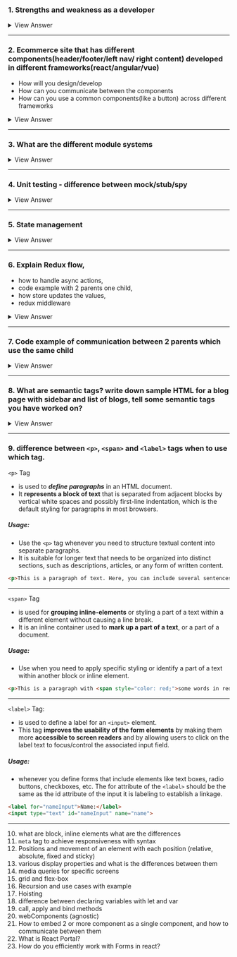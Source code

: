 ### 1. Strengths and weakness as a developer

<details>

#### Strengths:
   - Expertise in Modern Frameworks:
   - Proficiency in Performance Optimization:
   - Responsive and Adaptive Design Skills
   - Cross-Browser Development:
   - Version Control and Team Collaboration

#### Weaknesses:
- Keeping Up with Rapid Changes
- Overemphasis on Code Perfection
- Balancing User Experience with Aesthetic Design
- Performance Debugging
<summary>
View Answer
</summary>
</details>

-----

### 2. Ecommerce site that has different components(header/footer/left nav/ right content) developed in different frameworks(react/angular/vue)
   - How will you design/develop
   - How can you communicate between the components
   - How can you use a common components(like a button) across different frameworks

<details>

### Design/Development:

1. **Micro Frontends Approach**: 
   - Utilize the micro frontends architecture, where each main component (header, footer, navigation, content) is developed and deployed as an independent application. 
   - This allows teams to work on each section using the most suitable framework for that component's needs.

2. **Web Components**: 
   - Implement Web Components for parts of the UI that are framework-agnostic. 
   - This encapsulates the styling and functionality, making them reusable across different frameworks.


3. **Module Federation or Iframes**: 
   - Tools like <ins>***Webpack's Module Federation can be used***</ins> to dynamically load separate components, even if they are built with different frameworks. 
   - Iframes can also be used as a last resort, but they are less favored due to performance and design limitations.

### Communication Between Components:

   1. **Custom Events**: 
      - For communication between components, custom events can be a viable option. When an action occurs in one component, it can dispatch an event that other components can listen for and react to.
   2. **Shared Global Store**: 
      - Implementing a global state management system like Redux or Vuex, or even the Context API in React, can provide a centralized store that is accessible to components regardless of the framework.
   3. **URL and Query Parameters:**
      - For simple state synchronization between components, URL and query parameters can be utilized, especially for navigation and content components that may rely on URL changes.


### Common Components Across Frameworks:

   1. **Build as Web Components**: 
      - Creating common UI elements like buttons as Web Components is one of the most effective methods to ensure compatibility across different frameworks. 
      - Web Components are based on web standards and can be integrated into React, Angular, Vue, or any other framework.
   2. **Use a Design System**: 
      - Implement a design system with a set of standards for design and code that includes common components. 
      - Tools like Storybook can be utilized to maintain this system and ensure that components have a consistent look and feel, as well as similar APIs across different frameworks.
   3. **CSS-in-JS Libraries**: 
      - Use CSS-in-JS libraries to style components. This can help in keeping a consistent style across components regardless of the framework, although it requires agreement on the library to be used across teams.
<summary>
View Answer
</summary>
</details>


----
   
### 3. What are the different module systems

<details>

-  in JavaScript, a module system is a <ins>***mechanism that allows you to split your code into separate units, or modules, each with its own scope***</ins>, and then include them as needed. 
-  This approach enhances code organization, maintainability, and reusability. 

<ins>**CommonJS (CJS)**:</ins> 
   - Used mainly in Node.js for server-side development. 
   - It ***allows for synchronous loading*** of modules. 
   - Modules are **loaded using `require()`** and **exported using `module.exports`**.

<ins>**Asynchronous Module Definition (AMD):**</ins>

   - Used for ***asynchronous module loading***, suitable for browsers. 
   - It's implemented by libraries like `RequireJS`. 
   - Modules are defined using `define()` and dependencies are loaded asynchronously.


<ins>**Universal Module Definition (UMD):**</ins>

- Aims to provide compatibility with both CommonJS and AMD as well as with the traditional global variable method. 
- It checks the environment and adapts accordingly, allowing the module to be used in different contexts.

<ins>**ES Modules (ESM):**</ins>
  -  The standard module system in modern JavaScript, introduced with ES6 (ECMAScript 2015). 
  -  It supports static analysis and tree-shaking for more efficient bundling. Modules are imported using the `import` keyword and exported using `export`.
<summary>
View Answer
</summary>
</details>



----

### 4. Unit testing - difference between mock/stub/spy


<details>

#### Mock:
- A mock is used to <ins>***verify interactions between methods***</ins> and ***integrates rules about how they are supposed to be called***. 
- <ins>**It can be set up with expectations**:</ins> methods that should be called, the order of calls, the parameters they are called with, etc. 
- If the expectations are **not** met, the mock will typically cause the test to **fail**.
- Useful in scenarios <ins>***where the interaction itself is what needs to be tested***</ins>, not just the output.


```js
// FUNCTION TO TEST
// logger.js
function logIfTrue(value) {
  if (value) {
    console.log('Value is true!');
  }
}
```

```js
// TEST USING A MOCK:
// logger.test.js
import { logIfTrue } from './logger';

test('should log message when value is true', () => {
  // Spy on console.log
  const logMock = jest.spyOn(console, 'log');
  logMock.mockImplementation(() => {});

  logIfTrue(true);

  expect(logMock).toHaveBeenCalledWith('Value is true!');
  logMock.mockRestore(); // Restore the original implementation
});
```
----

#### Stub:
- Stubs primarily ***serve to provide <ins>predefined responses to function calls***</ins> that are necessary for the unit test to run. 
- They typically <ins>***don't record information about calls***</ins>.
- Useful in scenarios where you just need <ins>***to make sure that a piece of code can handle the input and produce the correct output***</ins> without really caring about the interaction with the dependency
  
```js
// FUNCTION TO TEST
// user.js
async function getUser(id) {
  return fetch(`https://api.example.com/users/${id}`)
    .then(response => response.json());
}
```

```js
// TEST USING A STUB
// user.test.js
import { getUser } from './user';

// Jest allows us to mock functions in this way
jest.mock('node-fetch', () => jest.fn());

const fetch = require('node-fetch');

test('should return user data', async () => {
  const fakeUser = { id: 1, name: 'Saiteja Gatadi' };
  fetch.mockImplementation(() => Promise.resolve({
    json: () => Promise.resolve(fakeUser)
  }));

  const userData = await getUser(1);
  expect(userData).toEqual(fakeUser);
});
```
----

#### Spy:
- A spy <ins>***records some information based on how its methods were called***</ins>.
- This can <ins>***include tracking how many times methods were called, with what arguments they were called***</ins>, and so forth. 
- Unlike mocks, spies generally **do not allow you to set expectations before the code runs**; they record information about interactions to be asserted later.

```js
// FUNCTION TO TEST
// calculator.js
class Calculator {
  add(a, b) {
    return a + b;
  }
}
```

```js
// TEST USING A SPY:
// calculator.test.js
import Calculator from './calculator';

test('should call add method correctly', () => {
  const calc = new Calculator();
  const spy = jest.spyOn(calc, 'add');
  const result = calc.add(2, 3);

  expect(spy).toHaveBeenCalledWith(2, 3);
  expect(result).toBe(5);
  spy.mockRestore(); // Restore original method
});
```
----

### Summary
- **Stub**: Provides ***predefined responses***, doesn’t record anything.
- **Mock**: <ins>***Set up with expectations beforehand***</ins>, and the test fails if the expectations aren't met.
- **Spy**: Similar to a stub but also ***records information about how it was called***, which can be checked after the test execution.

<summary>
View Answer
</summary>
</details>

----

### 5. State management 

<details>

- React has its **built-in** state management capabilities, but as applications grow in complexity, developers often turn to **external libraries** to simplify and enhance the process.

#### 1. Local State Management (useState):

```js
import React, { useState } from 'react';

function Counter() {
  const [count, setCount] = useState(0);

  return (
    <div>
      <p>You clicked {count} times</p>
      <button onClick={() => setCount(count + 1)}>
        Click me
      </button>
    </div>
  );
}
```
---

#### 2. Lifting state up:

- When **multiple** components need to share and modify the **same state**, you can lift the state up to their **closest common ancestor**.

```js
import React, { useState } from 'react';

function Counter() {
  const [count, setCount] = useState(0);

  return (
    <>
      <ChildComponent count={count} setCount={setCount} />
      <AnotherChild count={count} />
    </>
  );
}

function ChildComponent({ count, setCount }) {
  return (
    <button onClick={() => setCount(count + 1)}>
      Increment
    </button>
  );
}

function AnotherChild({ count }) {
  return <p>Count: {count}</p>;
}
```
----

#### 3. Context API:

- For more global state needs, React **provides** the Context API, which allows you to share values across the entire component tree **without having to explicitly pass props** at every level.

```js
import React, { createContext, useContext, useState } from 'react';

const CountContext = createContext();

function CounterProvider({ children }) {
  const [count, setCount] = useState(0);
  const value = { count, setCount };
  
  return (
    <CountContext.Provider value={value}>
      {children}
    </CountContext.Provider>
  );
}

function App() {
  return (
    <CounterProvider>
      <ChildComponent />
      <AnotherChild />
    </CounterProvider>
  );
}

function ChildComponent() {
  const { count, setCount } = useContext(CountContext);
  return (
    <button onClick={() => setCount(count + 1)}>
      Increment
    </button>
  );
}

function AnotherChild() {
  const { count } = useContext(CountContext);
  return <p>Count: {count}</p>;
}
```
----


#### 4. External State Management Libraries

- **Redux**: 
  - provides a predictable state container for JavaScript apps. 
  - It helps you manage state globally and keep changes predictable and traceable

- **MobX**:
  - offers a more **flexible approach** to state management based on observable state objects. 
  - It is particularly useful for **complex states with many interdependencies**.

- **Recoil**:
   - developed by Facebook that provides several capabilities similar to Redux but with a simpler API and better integration with React's own capabilities.

- **Zustand**:
   - A minimalistic state management solution that uses hooks to provide a straightforward and intuitive way to manage global state across your app

<summary>
View Answer
</summary>
</details>

-----

### 6. Explain Redux flow, 
   - how to handle async actions, 
   - code example with 2 parents one child, 
   - how store updates the values, 
   - redux middleware

<details>


#### The Redux flow follows a strict unidirectional pattern:

1. **Action**: 
      - Actions are `payloads` of information that **send data from your application to your Redux store**. 
      - They are the <ins>***only source of information for the store***.</ins> 
      - You send them to the store using `store.dispatch()`.
<br/>

2. **Reducer**: 
   - Reducers specify <ins>***how the application's state changes in response to actions sent to the store***</ins>. 
   - Remember that reducers **are pure functions** that take the previous state and an action, and return the next state.
<br/>

3. **Store**: The `store` brings actions and reducers together. The store has the following responsibilities:

   - Holds application state;
   - Allows access to state via getState();
   - Allows state to be updated via dispatch(action);
   - Registers listeners via subscribe(listener);
   - Handles un-registering of listeners via the function returned by subscribe(listener).
<br/>

#### <ins>Handling Async Actions:</ins>

Redux by itself handles only synchronous actions. To work with asynchronous operations (like API requests), you need to use middleware such as redux-thunk or redux-saga.


- `Redux-Thunk` allows you to write <ins>**action creators that return a function**</ins> instead of an `action`. 
  - The thunk can be used to delay the dispatch of an action, or to dispatch only if a certain condition is met.


#### Example with Redux-Thunk:
- a simple example involving **two parent** components and **one child** component, using `Redux` for state management and `Redux-Thunk` for asynchronous actions.

<ins>**Setup**:</ins>

- Parent1 and Parent2 both display data.
- Child updates the data asynchronously.

```js
// actions.js
export const fetchDataSuccess = data => ({
  type: 'FETCH_DATA_SUCCESS',
  payload: data
});

export const fetchData = () => {
  return dispatch => {
    fetch('/some-api')
      .then(response => response.json())
      .then(data => dispatch(fetchDataSuccess(data)))
      .catch(error => console.error('Fetching data failed', error));
  };
};
```


```js
// reducer.js
const initialState = {
  data: null
};

function appReducer(state = initialState, action) {
  switch (action.type) {
    case 'FETCH_DATA_SUCCESS':
      return { ...state, data: action.payload };
    default:
      return state;
  }
}

export default appReducer;
```

```js
// store.js
import { createStore, applyMiddleware } from 'redux';
import thunk from 'redux-thunk';
import appReducer from './reducer';

const store = createStore(
  appReducer,
  applyMiddleware(thunk)
);

export default store;
```
```js
// Parent1.js
import React from 'react';
import { useSelector } from 'react-redux';

function Parent1() {
  const data = useSelector(state => state.data);
  return <div>Data in Parent1: {data}</div>;
}

export default Parent1;

// Parent2.js
import React from 'react';
import { useSelector } from 'react-redux';

function Parent2() {
  const data = useSelector(state => state.data);
  return <div>Data in Parent2: {data}</div>;
}

export default Parent2;

// Child.js
import React from 'react';
import { useDispatch } from 'react-redux';
import { fetchData } from './actions';

function Child() {
  const dispatch = useDispatch();

  return (
    <button onClick={() => dispatch(fetchData())}>
      Load Data
    </button>
  );
}

export default Child;
```

#### Redux Middleware:
  - `Middleware` in Redux is a way to **enhance the dispatch function**. 
  - Middleware can intercept every action sent to the store, then modify it, log it, delay it, ignore it, or perform other tasks before passing the action to the root reducer. 
  - This is crucial for handling side effects such as data fetching, as seen with redux-thunk.

#### Store Updates:

  - When an action is dispatched, the **Redux store's reducer calculates** the `new state` and ***replaces*** the `old state`. 
  - All listeners registered via subscribe are notified to re-render the React components based on the new state, maintaining a reactive data flow. 

<summary>
View Answer
</summary>
</details>


-----

### 7. Code example of communication between 2 parents which use the same child

<details>

- can be managed using a combination of state lifting and callbacks


### Step 1: Setup the Child Component

```js
// Child component that receives messages and callbacks from both parent components
function SharedChild({ messageFromParentOne, messageFromParentTwo, sendMessageToParentOne, sendMessageToParentTwo }) {
    return (
        <div>
            <h1>Child Component</h1>
            <p>Message from Parent One: {messageFromParentOne}</p>
            <p>Message from Parent Two: {messageFromParentTwo}</p>
            <button onClick={() => sendMessageToParentOne("Hello from Child to Parent One!")}>
                Send to Parent One
            </button>
            <button onClick={() => sendMessageToParentTwo("Hello from Child to Parent Two!")}>
                Send to Parent Two
            </button>
        </div>
    );
}
```

### Step 2: Setup the Parent Components

- Both parent components will manage their own state and pass down props to the child. 
- They'll also provide functions that the child can call:

```js
import React, { useState } from 'react';

// ParentOne component that interacts with the child and ParentTwo
function ParentOne({ sendToParentTwo }) {
    const [message, setMessage] = useState("");

    return (
        <div>
            <h1>Parent One</h1>
            <SharedChild
                messageFromParentOne="Parent One says hi!"
                messageFromParentTwo={message}
                sendMessageToParentOne={(msg) => setMessage(msg)}  // Updates state based on child interaction
                sendMessageToParentTwo={sendToParentTwo}  // Sends a message to ParentTwo
            />
        </div>
    );
}

// ParentTwo component that also interacts with the child and receives messages from ParentOne
function ParentTwo() {
    const [message, setMessage] = useState("");

    return (
        <div>
            <h1>Parent Two</h1>
            <SharedChild
                messageFromParentOne={message}
                messageFromParentTwo="Parent Two says hello!"
                sendMessageToParentOne={(msg) => setMessage(msg)}  // Updates state based on child interaction
                sendMessageToParentTwo={(msg) => setMessage(msg)}  // Reflects the message back to its own UI for demo purposes
            />
        </div>
    );
}
```

### Step 3: Main App Component

```js
// App component that manages both ParentOne and ParentTwo
function App() {
    const [parentTwoMessage, setParentTwoMessage] = useState("");

    return (
        <div>
            <ParentOne sendToParentTwo={(msg) => setParentTwoMessage(msg)} />
            <ParentTwo />
        </div>
    );
}
```
<summary>
View Answer
</summary>
</details>

----

### 8. What are semantic tags? write down sample HTML for a blog page with sidebar and list of blogs, tell some semantic tags you have worked on?

<details>

   - Semantic HTML tags <ins>**provide meaningful information about the contents of those tags**</ins> beyond just how they appear on the page
   - They help with `accessibility`, `search engine optimization`, and make the code easier to read and understand for other developers. 
   - Using semantic tags correctly can also `enhance` the user experience by making web content **more accessible to users with disabilities**.

#### Common Semantic Tags in HTML5:

`<article>`: Defines independent, self-contained content.
`<aside>`: Indicates content that's tangentially related to the content around it, often used for sidebars.
`<details>`: Specifies additional details that the user can view or hide.
`<figcaption>`: Represents a caption or legend associated with a figure.
`<figure>`: Used to encapsulate media, typically with a caption, and is referenced as a single unit.
`<footer>`: Represents the footer for its nearest sectioning content or sectioning root.
`<header>`: Represents introductory content or navigational links for its nearest sectioning content or root.
`<main>`: Specifies the main content of a document.
`<mark>`: Indicates text that is marked or highlighted for reference or notation purposes.
`<nav>`: Represents a section of a page that links to other pages or parts within the page, a section meant for navigation.
`<section>`: Represents a standalone section — which doesn't have a more specific semantic element to represent it — within a document.
`<summary>`: Specifies a visible heading for a `<details>` element; the summary can be clicked to view/hide the details.


#### Sample HTML for a Blog Page with Sidebar:
```html
<!DOCTYPE html>
<html lang="en">
<head>
    <meta charset="UTF-8">
    <meta name="viewport" content="width=device-width, initial-scale=1.0">
    <title>Blog Page</title>
</head>
<body>
    <header>
        <h1>My Blog</h1>
        <nav>
            <ul>
                <li><a href="#home">Home</a></li>
                <li><a href="#about">About</a></li>
                <li><a href="#contact">Contact</a></li>
            </ul>
        </nav>
    </header>

    <div class="container">
        <main>
            <article>
                <h2>Blog Post Title</h2>
                <p>Posted on <time datetime="2023-04-01">April 1, 2023</time></p>
                <p>This is the content of the blog post. It's full of insightful details and information...</p>
            </article>
            <article>
                <h2>Another Blog Post</h2>
                <p>Posted on <time datetime="2023-04-02">April 2, 2023</time></p>
                <p>Another fascinating post on our blog covering a different but equally interesting topic...</p>
            </article>
        </main>
        <aside>
            <h3>Related Posts</h3>
            <ul>
                <li><a href="#post3">Blog Post 3</a></li>
                <li><a href="#post4">Blog Post 4</a></li>
                <li><a href="#post5">Blog Post 5</a></li>
            </ul>
        </aside>
    </div>

    <footer>
        <p>Copyright © 2023 Blog Name</p>
    </footer>
</body>
</html>
```

<summary>
View Answer
</summary>
</details>

----

### 9.  difference between `<p>`, `<span>` and `<label>` tags when to use which tag.

  `<p>` Tag
  - is used to ***define paragraphs*** in an HTML document. 
  - It **represents a block of text** that is separated from adjacent blocks by vertical white spaces and possibly first-line indentation, which is the default styling for paragraphs in most browsers.

##### Usage: 
- Use the `<p>` tag whenever you need to structure textual content into separate paragraphs. 
- It is suitable for longer text that needs to be organized into distinct sections, such as descriptions, articles, or any form of written content.

```html
<p>This is a paragraph of text. Here, you can include several sentences that make up a complete thought or section of content.</p>
```
---

`<span>` Tag
  - is used for **grouping inline-elements** or styling a part of a text within a different element without causing a line break. 
  - It is an inline container used to **mark up a part of a text**, or a part of a document.

##### Usage: 
  - Use when you need to apply specific styling or identify a part of a text within another block or inline element. 


```html
<p>This is a paragraph with <span style="color: red;">some words in red</span> to emphasize them without altering the structural flow of the paragraph.</p>
```

---

`<label>` Tag:

  - is used to define a label for an `<input>` element. 
  - This tag **improves the usability of the form elements** by making them more **accessible to screen readers** and by allowing users to click on the label text to focus/control the associated input field.

##### Usage: 
  - whenever you define forms that include elements like text boxes, radio buttons, checkboxes, etc. The for attribute of the `<label>` should be the same as the id attribute of the input it is labeling to establish a linkage.


```html
<label for="nameInput">Name:</label>
<input type="text" id="nameInput" name="name">
```


---

10. what are block, inline elements what are the differences
11. `meta` tag to achieve responsiveness with syntax
12. Positions and movement of an element with each position (relative, absolute, fixed and sticky)
13. various display properties and what is the differences between them
14. media queries for specific screens
15. grid and flex-box
16. Recursion and use cases with example 
17. Hoisting
18. difference between declaring variables with let and var
19. call, apply and bind methods
20. webComponents (agnostic)
21. How to embed 2 or more component as a single component, and how to communicate between them
22. What is React Portal?
23. How do you efficiently work with Forms in react?